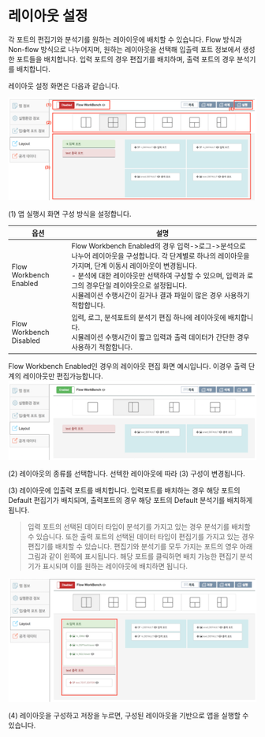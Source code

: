 # 레이아웃 설정

각 포트의 편집기와 분석기를 원하는 레아이웃에 배치할 수 있습니다. Flow 방식과 Non-flow 방식으로 나누어지며, 원하는 레이아웃을 선택해 입출력 포트 정보에서 생성한 포트들을 배치합니다. 입력 포트의 경우 편집기를 배치하며, 출력 포트의 경우 분석기를 배치합니다.


레이아웃 설정 화면은 다음과 같습니다.

![레이아웃 설정](/images/solverdev/08/layout1.png)


(1) 앱 실행시 화면 구성 방식을 설정합니다.  

|옵션|설명|
|--|--|
|Flow Workbench Enabled|Flow Workbench Enabled의 경우 입력->로그->분석으로 나누어 레이아웃을 구성합니다. 각 단계별로 하나의 레이아웃을 가지며, 단계 이동시 레이아웃이 변경됩니다. <br> - 분석에 대한 레이아웃만 선택하여 구성할 수 있으며, 입력과 로그의 경우단일 레이아웃으로 설정됩니다. <br> 시뮬레이션 수행시간이 길거나 결과 파일이 많은 경우 사용하기 적합합니다. |
|Flow Workbench Disabled|입력, 로그, 분석포트의 분석기 편집 하나에 레이아웃에 배치합니다.<br> 시뮬레이션 수행시간이 짧고 입력과 출력 데이터가 간단한 경우 사용하기 적합합니다. |

Flow Workbench Enabled인 경우의 레이아웃 편집 화면 예시입니다. 이경우 출력 단계의 레이아웃만 편집가능합니다.
![레이아웃 설정](/images/solverdev/08/layout2.png)

(2) 레이아웃의 종류를 선택합니다. 선텍한 레이아웃에 따라 (3) 구성이 변경됩니다.

(3) 레이아웃에 입출력 포트를 배치합니다. 입력포트를 배치하는 경우 해당 포트의 Default 편집기가 배치되며, 출력포트의 경우 해당 포트의 Default 분석기를 배치하게 됩니다.

> 입력 포트의 선택된 데이터 타입이 분석기를 가지고 있는 경우 분석기를 배치할 수 있습니다. 또한 출력 포트의 선택된 데이터 타입이 편집기를 가지고 있는 경우 편집기를 배치할 수 있습니다.
> 편집기와 분석기를 모두 가지는 포트의 영우 아래 그림과 같이 왼쪽에 표시됩니다. 해당 포트를 클릭하면 배치 가능한 편집기 분석기가 표시되며 이를 원하는 레이아웃에 배치하면 됩니다.

![레이아웃 설정](/images/solverdev/08/layout3.png)


(4) 레이아웃을 구성하고 저장을 누르면, 구성된 레이아웃을 기반으로 앱을 실행할 수 있습니다.

